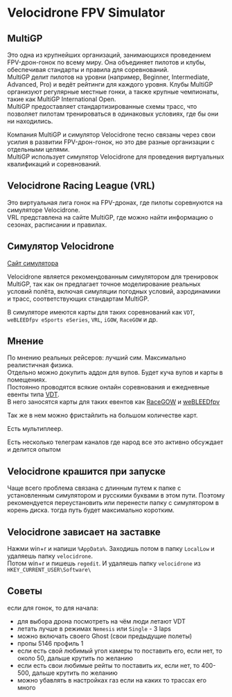 # Velocidrone FPV Simulator

## MultiGP
Это одна из крупнейших организаций, занимающихся проведением FPV-дрон-гонок по всему миру. Она объединяет пилотов и клубы, обеспечивая стандарты и правила для соревнований.  
MultiGP делит пилотов на уровни (например, Beginner, Intermediate, Advanced, Pro) и ведёт рейтинги для каждого уровня.
Клубы MultiGP организуют регулярные местные гонки, а также крупные чемпионаты, такие как MultiGP International Open.  
MultiGP предоставляет стандартизированные схемы трасс, что позволяет пилотам тренироваться в одинаковых условиях, где бы они ни находились.  

Компания MultiGP и симулятор Velocidrone тесно связаны через свои усилия в развитии FPV-дрон-гонок, но это две разные организации с отдельными целями.  
MultiGP использует симулятор Velocidrone для проведения виртуальных квалификаций и соревнований.  

## Velocidrone Racing League (VRL)
Это виртуальная лига гонок на FPV-дронах, где пилоты соревнуются на симуляторе Velocidrone.  
VRL представлена на сайте MultiGP, где можно найти информацию о сезонах, расписании и правилах. 

## Симулятор Velocidrone
[Сайт симулятора](https://www.velocidrone.com/)  

Velocidrone является рекомендованным симулятором для тренировок MultiGP, так как он предлагает точное моделирование реальных условий полёта, включая симуляции погодных условий, аэродинамики и трасс, соответствующих стандартам MultiGP.

В симуляторе имеются карты для таких соревнований как `VDT`, `weBLEEDfpv eSports eSeries`, `VRL`, `iGOW`, `RaceGOW` и др.

## Мнение 
По мнению реальных рейсеров: лучший сим. Максимально реалистичная физика.  
Отдельно можно докупить аддон для вупов. Будет куча вупов и карты в помещениях.  
Постоянно проводятся всякие онлайн соревнования и ежедневные евенты типа [VDT](../30_Полеты/30_Гонки_или_соревнования/VDT.md).  
В него заносятся карты для таких евентов как [RaceGOW](../30_Полеты/30_Гонки_или_соревнования/IGOW_RaceGOW.md) и [weBLEEDfpv](../30_Полеты/30_Гонки_или_соревнования/weBLEEDfpv.md)

Так же в нем можно фристайлить на большом количестве карт.

Есть мультиплеер.

Есть несколько телеграм каналов где народ все это активно обсуждает и делится опытом

## Velocidrone крашится при запуске
Чаще всего проблема связана с длинным путем к папке с установленным симулятором и русскими буквами в этом пути. Поэтому рекомендуется переустановить или перенести папку с симулятором в корень диска. тогда путь будет максимально коротким.

## Velocidrone зависает на заставке
Нажми win+r и напиши `%AppData%`. Заходишь потом в папку `LocalLow` и удаляешь папку `velocidrone`.  
Потом win+r и пишешь `regedit`. И удаляешь папку `velocidrone` из `HKEY_CURRENT_USER\Software\`

## Советы
если для гонок, то для начала:  
- для выбора дрона посмотреть на чëм люди летают VDT  
- летать лучше в режимах `Nemesis` или `Single` - 3 laps  
- можно включать своего Ghost (свои предыдущие полеты)  
- пропы 5146 профиль 1  
- если есть свой любимый угол камеры то поставить его, если нет, то около 50, дальше крутить по желанию  
- если есть свои любимые рейты то поставить их, если нет, то 400-500, дальше крутить по желанию  
- можно убавлять в настройках газ если на каких то трассах его много  
